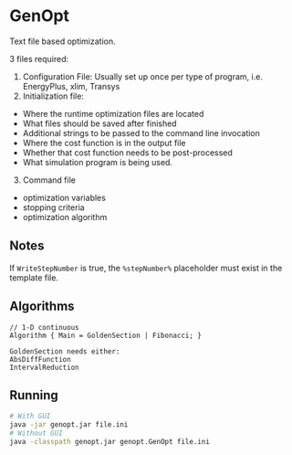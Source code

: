 # GenOpt

Text file based optimization.

3 files required:

1. Configuration File: Usually set up once per type of program, i.e. EnergyPlus, xlim, Transys
2. Initialization file:
  - Where the runtime optimization files are located
  - What files should be saved after finished
  - Additional strings to be passed to the command line invocation
  - Where the cost function is in the output file
  - Whether that cost function needs to be post-processed
  - What simulation program is being used.

3. Command file
  - optimization variables
  - stopping criteria
  - optimization algorithm


## Notes

If `WriteStepNumber` is true, the `%stepNumber%` placeholder must exist in the template file.


## Algorithms

```
// 1-D continuous
Algorithm { Main = GoldenSection | Fibonacci; }

GoldenSection needs either:
AbsDiffFunction
IntervalReduction
```

## Running

```sh
# With GUI
java -jar genopt.jar file.ini
# Without GUI
java -classpath genopt.jar genopt.GenOpt file.ini
```
